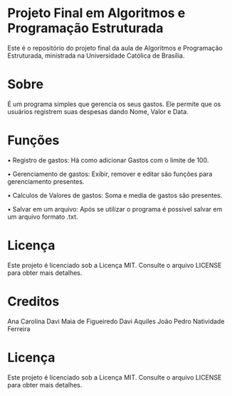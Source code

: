 # Projeto Final em Algoritmos e Programação Estruturada
Este é o repositório do projeto final da aula de Algoritmos e Programação Estruturada, ministrada na Universidade Católica de Brasília.

# Sobre
É um programa simples que gerencia os seus gastos. Ele permite que os usuários registrem suas despesas dando Nome, Valor e Data.

# Funções
• Registro de gastos: Há como adicionar Gastos com o limite de 100.

• Gerenciamento de gastos: Exibir, remover e editar são funções para gerenciamento presentes.

• Calculos de Valores de gastos: Soma e media de gastos são presentes.

• Salvar em um arquivo: Após se utilizar o programa é possivel salvar em um arquivo formato .txt.

# Licença
Este projeto é licenciado sob a Licença MIT. Consulte o arquivo LICENSE para obter mais detalhes.

# Creditos
Ana Carolina
Davi Maia de Figueiredo
Davi Aquiles 
João Pedro Natividade Ferreira

# Licença
Este projeto é licenciado sob a Licença MIT. Consulte o arquivo LICENSE para obter mais detalhes.
